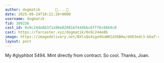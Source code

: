 ```yaml
---
author: dogmatik       🎩....🔵
date: 2025-08-24T10:21:28+0000
username: dogmatik
fid: 309256
cast_id: 0x9c244e8b3f1a90e82081bf444bbc6fff6c66b9c0
cast: https://farcaster.xyz/dogmatik/0x9c244e8b
image: https://imagedelivery.net/BXluQx4ige9GuW0Ia56BHw/d463edc3-bbaf-4aea-5cb7-93755f415a00/original
layout: post
---
```

My #glyphbot 5494. Mint directly from contract. So cool. Thanks, Joan.  

<img src='https://imagedelivery.net/BXluQx4ige9GuW0Ia56BHw/d463edc3-bbaf-4aea-5cb7-93755f415a00/original' alt='' referrerpolicy='no-referrer'/>